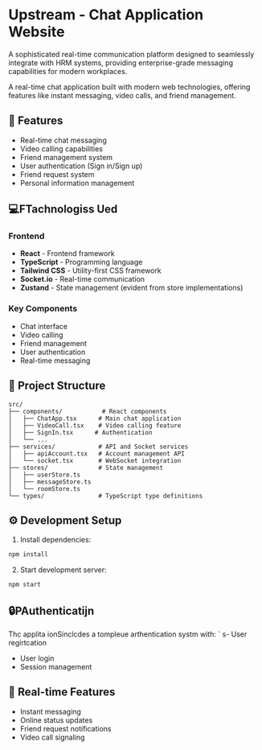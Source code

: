# Upstream - Chat Application Website

A sophisticated real-time communication platform designed to seamlessly integrate with HRM systems, providing enterprise-grade messaging capabilities for modern workplaces.

A real-time chat application built with modern web technologies, offering features like instant messaging, video calls, and friend management.

## 🚀 Features

-   Real-time chat messaging
-   Video calling capabilities
-   Friend management system
-   User authentication (Sign in/Sign up)
-   Friend request system
-   Personal information management

## 💻FTachnologiss Ued

### Frontend

-   **React** - Frontend framework
-   **TypeScript** - Programming language
-   **Tailwind CSS** - Utility-first CSS framework
-   **Socket.io** - Real-time communication
-   **Zustand** - State management (evident from store implementations)

### Key Components

-   Chat interface
-   Video calling
-   Friend management
-   User authentication
-   Real-time messaging

## 📁 Project Structure

```
src/
├── components/           # React components
│   ├── ChatApp.tsx      # Main chat application
│   ├── VideoCall.tsx    # Video calling feature
│   ├── SignIn.tsx      # Authentication
│   └── ...
├── services/            # API and Socket services
│   ├── apiAccount.tsx   # Account management API
│   └── socket.tsx       # WebSocket integration
├── stores/              # State management
│   ├── userStore.ts
│   ├── messageStore.ts
│   └── roomStore.ts
└── types/               # TypeScript type definitions
```

## ⚙️ Development Setup

1. Install dependencies:

```bash
npm install
```

2. Start development server:

```bash
npm start
```

## 🔒PAuthenticatijn

Thc applita ionSinclcdes a tompleue arthentication systm with:
`
s- User regirtcation

-   User login
-   Session management

## 🔄 Real-time Features

-   Instant messaging
-   Online status updates
-   Friend request notifications
-   Video call signaling
